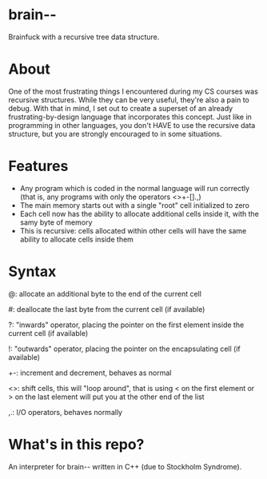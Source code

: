 # brain--
Brainfuck with a recursive tree data structure.
# About
One of the most frustrating things I encountered during my CS courses was recursive structures. While they can be very useful, they're also a pain to debug. With that in mind, I set out to create a superset of an already frustrating-by-design language that incorporates this concept. Just like in programming in other languages, you don't HAVE to use the recursive data structure, but you are strongly encouraged to in some situations.

# Features
- Any program which is coded in the normal language will run correctly (that is, any programs with only the operators <>+-[].,)
- The main memory starts out with a single "root" cell initialized to zero
- Each cell now has the ability to allocate additional cells inside it, with the samy byte of memory
- This is recursive: cells allocated within other cells will have the same ability to allocate cells inside them
  
# Syntax
@: allocate an additional byte to the end of the current cell

#: deallocate the last byte from the current cell (if available)

?: "inwards" operator, placing the pointer on the first element inside the current cell (if available)

!: "outwards" operator, placing the pointer on the encapsulating cell (if available)

+-: increment and decrement, behaves as normal

<>: shift cells, this will "loop around", that is using < on the first element or > on the last element will put you at the other end of the list

,.: I/O operators, behaves normally

# What's in this repo?
An interpreter for brain-- written in C++ (due to Stockholm Syndrome).
